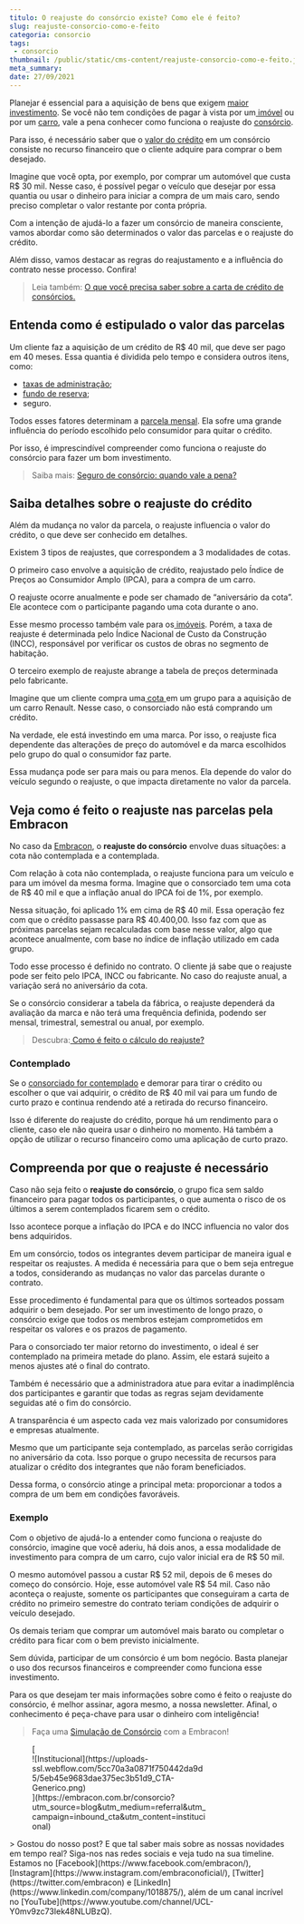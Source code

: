 ```yaml
---
titulo: O reajuste do consórcio existe? Como ele é feito?
slug: reajuste-consorcio-como-e-feito
categoria: consorcio
tags:
 - consorcio
thumbnail: /public/static/cms-content/reajuste-consorcio-como-e-feito.jpg
meta_summary: 
date: 27/09/2021
---
```

Planejar é essencial para a aquisição de bens que exigem [maior investimento](https://www.embracon.com.br/blog/entenda-como-comecar-a-investir-mesmo-com-pouco-dinheiro). Se você não tem condições de pagar à vista por um[ imóvel](https://www.embracon.com.br/consorcio-de-imoveis) ou por um [carro](https://www.embracon.com.br/consorcio-de-carros), vale a pena conhecer como funciona o reajuste do [consórcio](https://www.embracon.com.br/conhecaoconsorcio/o-que-e-consorcio).

Para isso, é necessário saber que o [valor do crédito](https://www.embracon.com.br/conhecaoconsorcio/o-valor-do-credito-pode-ser-diferente-do-valor-do-bem-que-quero-adquirir) em um consórcio consiste no recurso financeiro que o cliente adquire para comprar o bem desejado.

Imagine que você opta, por exemplo, por comprar um automóvel que custa R$ 30 mil. Nesse caso, é possível pegar o veículo que desejar por essa quantia ou usar o dinheiro para iniciar a compra de um mais caro, sendo preciso completar o valor restante por conta própria.

Com a intenção de ajudá-lo a fazer um consórcio de maneira consciente, vamos abordar como são determinados o valor das parcelas e o reajuste do crédito.

Além disso, vamos destacar as regras do reajustamento e a influência do contrato nesse processo. Confira!

> Leia também: [O que você precisa saber sobre a carta de crédito de consórcios.](https://www.embracon.com.br/blog/o-que-voce-precisa-saber-sobre-a-carta-de-credito-de-consorcios)

Entenda como é estipulado o valor das parcelas
----------------------------------------------

Um cliente faz a aquisição de um crédito de R$ 40 mil, que deve ser pago em 40 meses. Essa quantia é dividida pelo tempo e considera outros itens, como:

- [taxas de administração](https://www.embracon.com.br/conhecaoconsorcio/o-que-e-taxa-de-administracao);
- [fundo de reserva](https://www.embracon.com.br/conhecaoconsorcio/o-que-e-fundo-de-reserva);
- seguro.

Todos esses fatores determinam a [parcela mensal](https://www.embracon.com.br/conhecaoconsorcio/as-parcelas-mensais-podem-ser-reajustadas). Ela sofre uma grande influência do período escolhido pelo consumidor para quitar o crédito.

Por isso, é imprescindível compreender como funciona o reajuste do consórcio para fazer um bom investimento.

> Saiba mais: [Seguro de consórcio: quando vale a pena?](https://www.embracon.com.br/blog/seguro-de-consorcio-quando-vale-a-pena)

Saiba detalhes sobre o reajuste do crédito
------------------------------------------

Além da mudança no valor da parcela, o reajuste influencia o valor do crédito, o que deve ser conhecido em detalhes.

Existem 3 tipos de reajustes, que correspondem a 3 modalidades de cotas.

O primeiro caso envolve a aquisição de crédito, reajustado pelo Índice de Preços ao Consumidor Amplo (IPCA), para a compra de um carro.

O reajuste ocorre anualmente e pode ser chamado de “aniversário da cota”. Ele acontece com o participante pagando uma cota durante o ano.

Esse mesmo processo também vale para os[ imóveis](https://www.embracon.com.br/blog/como-funciona-consorcio-de-imoveis). Porém, a taxa de reajuste é determinada pelo Índice Nacional de Custo da Construção (INCC), responsável por verificar os custos de obras no segmento de habitação.

O terceiro exemplo de reajuste abrange a tabela de preços determinada pelo fabricante.

Imagine que um cliente compra uma[ cota ](https://www.embracon.com.br/conhecaoconsorcio/o-que-e-a-cota-de-consorcio)em um grupo para a aquisição de um carro Renault. Nesse caso, o consorciado não está comprando um crédito.

Na verdade, ele está investindo em uma marca. Por isso, o reajuste fica dependente das alterações de preço do automóvel e da marca escolhidos pelo grupo do qual o consumidor faz parte.

Essa mudança pode ser para mais ou para menos. Ela depende do valor do veículo segundo o reajuste, o que impacta diretamente no valor da parcela.

Veja como é feito o reajuste nas parcelas pela Embracon
-------------------------------------------------------

No caso da [Embracon](https://www.embracon.com.br/), o **reajuste do consórcio** envolve duas situações: a cota não contemplada e a contemplada.

Com relação à cota não contemplada, o reajuste funciona para um veículo e para um imóvel da mesma forma. Imagine que o consorciado tem uma cota de R$ 40 mil e que a inflação anual do IPCA foi de 1%, por exemplo.

Nessa situação, foi aplicado 1% em cima de R$ 40 mil. Essa operação fez com que o crédito passasse para R$ 40.400,00. Isso faz com que as próximas parcelas sejam recalculadas com base nesse valor, algo que acontece anualmente, com base no índice de inflação utilizado em cada grupo.

Todo esse processo é definido no contrato. O cliente já sabe que o reajuste pode ser feito pelo IPCA, INCC ou fabricante. No caso do reajuste anual, a variação será no aniversário da cota.

Se o consórcio considerar a tabela da fábrica, o reajuste dependerá da avaliação da marca e não terá uma frequência definida, podendo ser mensal, trimestral, semestral ou anual, por exemplo.

> Descubra:[ Como é feito o cálculo do reajuste?](https://www.embracon.com.br/conhecaoconsorcio/como-e-feito-o-calculo-do-reajuste)

### Contemplado

Se o [consorciado for contemplado](https://www.embracon.com.br/conhecaoconsorcio/como-faco-para-ser-contemplado) e demorar para tirar o crédito ou escolher o que vai adquirir, o crédito de R$ 40 mil vai para um fundo de curto prazo e continua rendendo até a retirada do recurso financeiro.

Isso é diferente do reajuste do crédito, porque há um rendimento para o cliente, caso ele não queira usar o dinheiro no momento. Há também a opção de utilizar o recurso financeiro como uma aplicação de curto prazo.

Compreenda por que o reajuste é necessário
------------------------------------------

Caso não seja feito o **reajuste do consórcio**, o grupo fica sem saldo financeiro para pagar todos os participantes, o que aumenta o risco de os últimos a serem contemplados ficarem sem o crédito.

Isso acontece porque a inflação do IPCA e do INCC influencia no valor dos bens adquiridos.

Em um consórcio, todos os integrantes devem participar de maneira igual e respeitar os reajustes. A medida é necessária para que o bem seja entregue a todos, considerando as mudanças no valor das parcelas durante o contrato.

Esse procedimento é fundamental para que os últimos sorteados possam adquirir o bem desejado. Por ser um investimento de longo prazo, o consórcio exige que todos os membros estejam comprometidos em respeitar os valores e os prazos de pagamento.

Para o consorciado ter maior retorno do investimento, o ideal é ser contemplado na primeira metade do plano. Assim, ele estará sujeito a menos ajustes até o final do contrato.

Também é necessário que a administradora atue para evitar a inadimplência dos participantes e garantir que todas as regras sejam devidamente seguidas até o fim do consórcio.

A transparência é um aspecto cada vez mais valorizado por consumidores e empresas atualmente.

Mesmo que um participante seja contemplado, as parcelas serão corrigidas no aniversário da cota. Isso porque o grupo necessita de recursos para atualizar o crédito dos integrantes que não foram beneficiados.

Dessa forma, o consórcio atinge a principal meta: proporcionar a todos a compra de um bem em condições favoráveis.

### Exemplo

Com o objetivo de ajudá-lo a entender como funciona o reajuste do consórcio, imagine que você aderiu, há dois anos, a essa modalidade de investimento para compra de um carro, cujo valor inicial era de R$ 50 mil.

O mesmo automóvel passou a custar R$ 52 mil, depois de 6 meses do começo do consórcio. Hoje, esse automóvel vale R$ 54 mil. Caso não aconteça o reajuste, somente os participantes que conseguiram a carta de crédito no primeiro semestre do contrato teriam condições de adquirir o veículo desejado.

Os demais teriam que comprar um automóvel mais barato ou completar o crédito para ficar com o bem previsto inicialmente.

Sem dúvida, participar de um consórcio é um bom negócio. Basta planejar o uso dos recursos financeiros e compreender como funciona esse investimento.

Para os que desejam ter mais informações sobre como é feito o reajuste do consórcio, é melhor assinar, agora mesmo, a nossa newsletter. Afinal, o conhecimento é peça-chave para usar o dinheiro com inteligência!

> Faça uma [Simulação de Consórcio](https://www.embracon.com.br/) com a Embracon!

<figure class="w-richtext-figure-type-image w-richtext-align-center" style="max-width:310px">[<div>![Institucional](https://uploads-ssl.webflow.com/5cc70a3a0871f750442da9d5/5eb45e9683dae375ec3b51d9_CTA-Generico.png)</div>](https://embracon.com.br/consorcio?utm_source=blog&utm_medium=referral&utm_campaign=inbound_cta&utm_content=institucional)</figure>> Gostou do nosso post? E que tal saber mais sobre as nossas novidades em tempo real? Siga-nos nas redes sociais e veja tudo na sua timeline. Estamos no [Facebook](https://www.facebook.com/embracon/), [Instagram](https://www.instagram.com/embraconoficial/), [Twitter](https://twitter.com/embracon) e [LinkedIn](https://www.linkedin.com/company/1018875/), além de um canal incrível no [YouTube](https://www.youtube.com/channel/UCL-Y0mv9zc73Iek48NLUBzQ).
